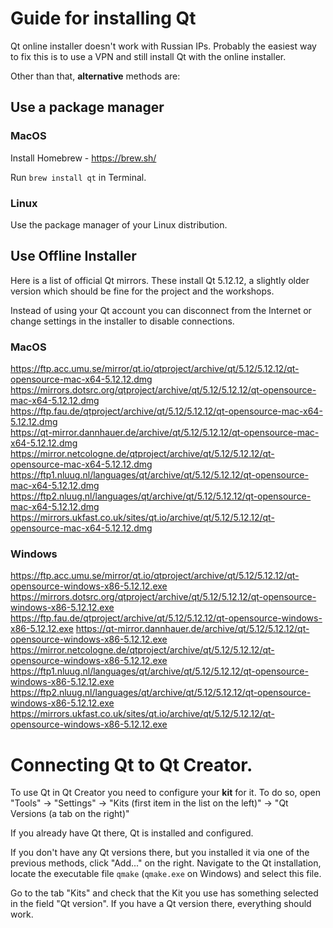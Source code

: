 # Guide for installing Qt

Qt online installer doesn't work with Russian IPs. Probably the easiest way to fix this is to use a VPN and still install Qt with the online installer.

Other than that, **alternative** methods are:

## Use a package manager

### MacOS

Install Homebrew - https://brew.sh/

Run `brew install qt` in Terminal.

### Linux

Use the package manager of your Linux distribution.
## Use Offline Installer

Here is a list of official Qt mirrors. These install Qt 5.12.12, a slightly older version which should be fine for the project and the workshops.

Instead of using your Qt account you can disconnect from the Internet or change settings in the installer to disable connections.

### MacOS

https://ftp.acc.umu.se/mirror/qt.io/qtproject/archive/qt/5.12/5.12.12/qt-opensource-mac-x64-5.12.12.dmg  
https://mirrors.dotsrc.org/qtproject/archive/qt/5.12/5.12.12/qt-opensource-mac-x64-5.12.12.dmg  
https://ftp.fau.de/qtproject/archive/qt/5.12/5.12.12/qt-opensource-mac-x64-5.12.12.dmg  
https://qt-mirror.dannhauer.de/archive/qt/5.12/5.12.12/qt-opensource-mac-x64-5.12.12.dmg  
https://mirror.netcologne.de/qtproject/archive/qt/5.12/5.12.12/qt-opensource-mac-x64-5.12.12.dmg  
https://ftp1.nluug.nl/languages/qt/archive/qt/5.12/5.12.12/qt-opensource-mac-x64-5.12.12.dmg  
https://ftp2.nluug.nl/languages/qt/archive/qt/5.12/5.12.12/qt-opensource-mac-x64-5.12.12.dmg  
https://mirrors.ukfast.co.uk/sites/qt.io/archive/qt/5.12/5.12.12/qt-opensource-mac-x64-5.12.12.dmg  


### Windows

https://ftp.acc.umu.se/mirror/qt.io/qtproject/archive/qt/5.12/5.12.12/qt-opensource-windows-x86-5.12.12.exe
https://mirrors.dotsrc.org/qtproject/archive/qt/5.12/5.12.12/qt-opensource-windows-x86-5.12.12.exe
https://ftp.fau.de/qtproject/archive/qt/5.12/5.12.12/qt-opensource-windows-x86-5.12.12.exe
https://qt-mirror.dannhauer.de/archive/qt/5.12/5.12.12/qt-opensource-windows-x86-5.12.12.exe
https://mirror.netcologne.de/qtproject/archive/qt/5.12/5.12.12/qt-opensource-windows-x86-5.12.12.exe
https://ftp1.nluug.nl/languages/qt/archive/qt/5.12/5.12.12/qt-opensource-windows-x86-5.12.12.exe
https://ftp2.nluug.nl/languages/qt/archive/qt/5.12/5.12.12/qt-opensource-windows-x86-5.12.12.exe
https://mirrors.ukfast.co.uk/sites/qt.io/archive/qt/5.12/5.12.12/qt-opensource-windows-x86-5.12.12.exe



# Connecting Qt to Qt Creator.

To use Qt in Qt Creator you need to configure your **kit** for it. To do so, open "Tools" -> "Settings" -> "Kits (first item in the list on the left)" -> "Qt Versions (a tab on the right)"

If you already have Qt there, Qt is installed and configured.

If you don't have any Qt versions there, but you installed it via one of the previous methods, click "Add..." on the right. Navigate to the Qt installation, locate the executable file `qmake` (`qmake.exe` on Windows) and select this file.

Go to the tab "Kits" and check that the Kit you use has something selected in the field "Qt version". If you have a Qt version there, everything should work.
